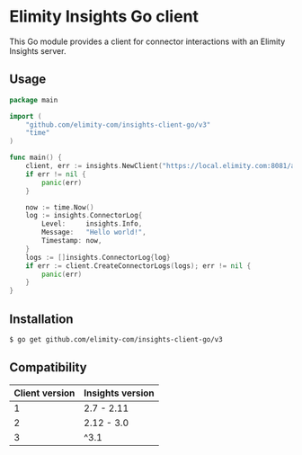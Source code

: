 # Elimity Insights Go client

This Go module provides a client for connector interactions with an Elimity Insights server.

## Usage

```go
package main

import (
	"github.com/elimity-com/insights-client-go/v3"
	"time"
)

func main() {
	client, err := insights.NewClient("https://local.elimity.com:8081/api", "token")
	if err != nil {
		panic(err)
	}

	now := time.Now()
	log := insights.ConnectorLog{
		Level:     insights.Info,
		Message:   "Hello world!",
		Timestamp: now,
	}
	logs := []insights.ConnectorLog{log}
	if err := client.CreateConnectorLogs(logs); err != nil {
		panic(err)
	}
}
```

## Installation

```sh
$ go get github.com/elimity-com/insights-client-go/v3
```

## Compatibility

| Client version | Insights version |
| -------------- | ---------------- |
| 1              | 2.7 - 2.11       |
| 2              | 2.12 - 3.0       |
| 3              | ^3.1             |

